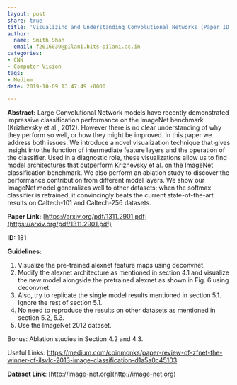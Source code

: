 ```yaml
---
layout: post
share: true
title: 'Visualizing and Understanding Convolutional Networks (Paper ID: 181)'
author:
  name: Smith Shah
  email: f2016039@pilani.bits-pilani.ac.in
categories:
- CNN
- Computer Vision
tags:
- Medium
date: 2019-10-09 13:47:49 +0000

---
```

**Abstract:** Large Convolutional Network models have recently demonstrated impressive classification performance on the ImageNet benchmark (Krizhevsky et al., 2012). However there is no clear understanding of why they perform so well, or how they might be improved. In this paper we address both issues. We introduce a novel visualization technique that gives insight into the function of intermediate feature layers and the operation of the classifier. Used in a diagnostic role, these visualizations allow us to find model architectures that outperform Krizhevsky et al. on the ImageNet classification benchmark. We also perform an ablation study to discover the performance contribution from different model layers. We show our ImageNet model generalizes well to other datasets: when the softmax classifier is retrained, it convincingly beats the current state-of-the-art results on Caltech-101 and Caltech-256 datasets.

**Paper Link:** [https://arxiv.org/pdf/1311.2901.pdf](https://arxiv.org/pdf/1311.2901.pdf)

**ID:** 181

**Guidelines:**

1. Visualize the pre-trained alexnet feature maps using deconvnet.
2. Modify the alexnet architecture as mentioned in section 4.1 and visualize the new model alongside the pretrained alexnet as shown in Fig. 6 using deconvnet.
3. Also, try to replicate the single model results mentioned in section 5.1. Ignore the rest of section 5.1.
4. No need to reproduce the results on other datasets as mentioned in section 5.2, 5.3.
5. Use the ImageNet 2012 dataset.

Bonus: Ablation studies in Section 4.2 and 4.3.

Useful Links: https://medium.com/coinmonks/paper-review-of-zfnet-the-winner-of-ilsvlc-2013-image-classification-d1a5a0c45103

**Dataset Link**: [http://image-net.org](http://image-net.org)

